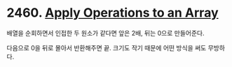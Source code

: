 # 2460. [Apply Operations to an Array](./2460.cpp)

배열을 순회하면서 인접한 두 원소가 같다면 앞은 2배, 뒤는 0으로 만들어준다.

다음으로 0을 뒤로 몰아서 반환해주면 끝. 크기도 작기 때문에 어떤 방식을 써도 무방하다.
